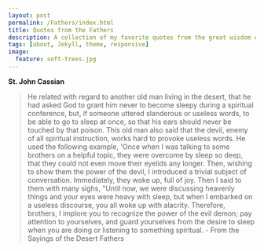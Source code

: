 ```yaml
---
layout: post
permalink: /Fathers/index.html
title: Quotes from the Fathers
description: A collection of my favorite quotes from the great wisdom of the Church Fathers.
tags: [about, Jekyll, theme, responsive]
image:
  feature: soft-trees.jpg
---
```


**St. John Cassian**
> He related with regard to another old man living in the desert,
that he had asked God to grant him never to become sleepy during
a spiritual conference, but, if someone uttered slanderous or useless
words, to be able to go to sleep at once, so that his ears should never
be touched by that poison. This old man also said that the devil,
enemy of all spiritual instruction, works hard to provoke useless
words. He used the following example, 'Once when I was talking
to some brothers on a helpful topic, they were overcome by sleep
so deep, that they could not even move their eyelids any longer.
Then, wishing to show them the power of the devil, I introduced
a trivial subject of conversation. Immediately, they woke up, full
of joy. Then I said to them with many sighs, "Until now, we were
discussing heavenly things and your eyes were heavy with sleep, but
when I embarked on a useless discourse, you all woke up with
alacrity. Therefore, brothers, I implore you to recognize the power
of the evil demon; pay attention to yourselves, and guard yourselves
from the desire to sleep when you are doing or listening to something spiritual. - From the Sayings of the Desert Fathers

